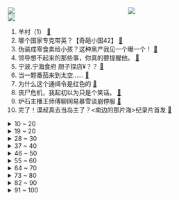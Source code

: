 <div >
	<a style="float:left;width:55%;" href = "https://github.com/anuraghazra/github-readme-stats">
	 <img src = "https://github-readme-stats.vercel.app/api?username=iuuuuuaena&theme=buefy&show_icons=true"/>
	</a>
	<a  style="float:right;width:45%" href = "https://github.com/anuraghazra/github-readme-stats">
	 <img  src="https://github-readme-stats.vercel.app/api/top-langs/?username=anuraghazra&layout=compact"/>
	</a>
	</div>

[![](https://img.shields.io/badge/jxd-@jxdgogogo.xyz-yellowgreen.svg)](https://www.jxdgogogo.xyz)<br>
1. 羊村（1） [:link:](//www.bilibili.com/video/BV1Xt4y1N73i) <br>
2. 哪个国家专克带英？【奇葩小国42】 [:link:](//www.bilibili.com/video/BV1r24y1y7r6) <br>
3. 伪装成零食卖给小孩？这种黑产我见一个曝一个！ [:link:](//www.bilibili.com/video/BV1i14y1H7cU) <br>
4. 领导想不起来的那些事，你真的要提醒他。 [:link:](//www.bilibili.com/video/BV1qG4y14799) <br>
5. 宁波.宁海食府  厨子探店¥？？ [:link:](//www.bilibili.com/video/BV1vg411v7pE) <br>
6. 当一颗番茄来到太空…… [:link:](//www.bilibili.com/video/BV1et4y1N7ii) <br>
7. 为什么这个通缉令是红色的 [:link:](//www.bilibili.com/video/BV1JW4y1W7pJ) <br>
8. 丧尸危机，我起初以为只是个笑话。 [:link:](//www.bilibili.com/video/BV1rR4y1f7Cd) <br>
9. 炉石主播王师傅聊网易暴雪谈崩停服 [:link:](//www.bilibili.com/video/BV1H24y117k7) <br>
10. 完了！漠叔真去当岛主了？<南边的那片海>纪录片首发 [:link:](//www.bilibili.com/video/BV1f3411Z7dW) <br>
<details>
<summary>10 ~ 20</summary>

11. 使 劲 叫 唤 ：占戈 区 [:link:](//www.bilibili.com/video/BV1KP4y1174k) <br>
12. 哪些技能老师默认你会了，实际上没人告诉你。 [:link:](//www.bilibili.com/video/BV1MP4y1R7zE) <br>
13. 他又何尝不是一个愿意守护童心的人呢 [:link:](//www.bilibili.com/video/BV14d4y1b78N) <br>
14. 神作之月！十年前的奇迹！新番时光机「2012年10月篇」 [:link:](//www.bilibili.com/video/BV1Eg411v7a1) <br>
15. “你们鬼畜区没有一个正常人吗？” [:link:](//www.bilibili.com/video/BV1NW4y1x7CZ) <br>
16. 蚌埠住了...哪个鬼才教你这么二创的？！ [:link:](//www.bilibili.com/video/BV15G4y1Z7q1) <br>
17. 「这不过是一位旅行者濒死前的一场梦罢了」【原神】 [:link:](//www.bilibili.com/video/BV1324y1m7tJ) <br>
18. 疯狂社死！ 第一次带女朋友回家过夜，妈妈外婆要求睡一起... [:link:](//www.bilibili.com/video/BV14G411c7gy) <br>
19. 【梗百科】我有冰淇淋这个梗并不止看上去那么简单... [:link:](//www.bilibili.com/video/BV1gK411d7k2) <br>
</details>
<details>
<summary>19 ~ 20</summary>

20. 评分7.0！风评不佳？诚实吐槽特摄电影《新奥特曼》 [:link:](//www.bilibili.com/video/BV1S24y1y7yn) <br>
21. 中国队为什么不参加世界杯 [:link:](//www.bilibili.com/video/BV18D4y1s7Tp) <br>
22. 【高圆圆】和我一起在海边吹吹风吧！ [:link:](//www.bilibili.com/video/BV1qg411v7F3) <br>
23. 音乐会返场小朋友大声喊出想听《孤勇者》，乐团接下来的操作让人破防❤️❤️ [:link:](//www.bilibili.com/video/BV1VG4y147Gb) <br>
24. 网络热门艺术（二）对不起手滑了 [:link:](//www.bilibili.com/video/BV1hv4y1m7pC) <br>
25. ✨踏入白色殿堂，你选择谁？✨ [:link:](//www.bilibili.com/video/BV1oG411F7B9) <br>
26. 看海贼的和看火影的都沉默了...... [:link:](//www.bilibili.com/video/BV1D44y1Q7im) <br>
27. 寄明月，但是二人转 [:link:](//www.bilibili.com/video/BV12v4y1m7TB) <br>
28. 闺蜜谈了帅哥我后牙槽都咬碎了 [:link:](//www.bilibili.com/video/BV1ov4y1m7m1) <br>
</details>
<details>
<summary>28 ~ 30</summary>

29. 足协杯爆大冷！甘肃泾川县业余球队击败老牌强队北京国安！ [:link:](//www.bilibili.com/video/BV1pG411c7cy) <br>
30. 如何把5块钱的食材做成吃不起的样子？ [:link:](//www.bilibili.com/video/BV1z8411j7yi) <br>
31. 征方腊！梁山生离死别，张顺涌金门归神！《水浒传》P47 [:link:](//www.bilibili.com/video/BV14G4y147Gc) <br>
32. 奇怪的河豚，但是日语版 [:link:](//www.bilibili.com/video/BV16841187rv) <br>
33. 《原神》EP - 妙狐徜徉之影 [:link:](//www.bilibili.com/video/BV1bR4y1f7P2) <br>
34. 这辈子没开炸鸡店，是我的遗憾。 [:link:](//www.bilibili.com/video/BV1M841177bV) <br>
35. 到底还是大城市里的零食好吃 [:link:](//www.bilibili.com/video/BV1p24y117PU) <br>
36. 【没啥用科技】全新UPhone14，震撼发布！ [:link:](//www.bilibili.com/video/BV1te4y1p7Gv) <br>
37. 你好，局长，欢迎回来。 [:link:](//www.bilibili.com/video/BV1SP411g7yM) <br>
</details>
<details>
<summary>37 ~ 40</summary>

38. 《不做》 [:link:](//www.bilibili.com/video/BV1RY411d7Sp) <br>
39. 【伯爵狗】小舞段，有变装，不影响动作衔接 [:link:](//www.bilibili.com/video/BV1AW4y1x7Hd) <br>
40. 红蓝铅原声手绘动漫人物全过程 [:link:](//www.bilibili.com/video/BV1mv4y117ZJ) <br>
41. 【原神动画】此刻，重现魔神战争的一角 [:link:](//www.bilibili.com/video/BV1dY411d7UQ) <br>
42. 3人23道菜，吃跑了唐老师！ [:link:](//www.bilibili.com/video/BV15P41137D4) <br>
43. 【Saya Scarlet】算是符合中国粉丝要求的可爱帕瓦吗 [:link:](//www.bilibili.com/video/BV12e4y1s7pD) <br>
44. 童年引爆全国的动画！《小鲤鱼》的最终结局和剧情究竟是什么？【拾荒记#29】 [:link:](//www.bilibili.com/video/BV19G411F7iz) <br>
45. 把你的头像做成手办会怎样？不止是还原！甚至还会飞？！ [:link:](//www.bilibili.com/video/BV18K411Z7VH) <br>
46. 【自制游戏】爆肝2个月，上千行代码！我做出了MC植物大战僵尸！还加入了...... [:link:](//www.bilibili.com/video/BV1xK411d7R4) <br>
</details>
<details>
<summary>46 ~ 50</summary>

47. IKUN的一天|居家幻想版 [:link:](//www.bilibili.com/video/BV1bW4y1W7Yf) <br>
48. 漫威禁地「癌变宇宙」有多恐怖？吞星头颅被做成引擎，史诗级魔改大战天神族 [:link:](//www.bilibili.com/video/BV17G411c7wu) <br>
49. 我的世界杯首秀来啦 [:link:](//www.bilibili.com/video/BV1xD4y147Xe) <br>
50. 【凤凰传奇农家乐音乐会】吃着肉夹馍唱着歌【望星辰】 [:link:](//www.bilibili.com/video/BV1Xd4y147V7) <br>
51. 每天一个告白小技巧 [:link:](//www.bilibili.com/video/BV1Pd4y187tE) <br>
52. 挑战在纽约用20美元解决一日三餐！看看20块够不够我生存一天！ [:link:](//www.bilibili.com/video/BV1aG411c7TL) <br>
53. 这台灯，救了无数人的性命！ [:link:](//www.bilibili.com/video/BV1BD4y1s7ig) <br>
54. 动作片的教科书《精 武 英 雄》 [:link:](//www.bilibili.com/video/BV1SD4y1s7bB) <br>
55. 嬢嬢,你哄人睡觉的功夫确实了得诶 [:link:](//www.bilibili.com/video/BV1ne4y1p75D) <br>
</details>
<details>
<summary>55 ~ 60</summary>

56. 离谱！腾讯代理原神，改动十分良心！试玩实况 [:link:](//www.bilibili.com/video/BV1aM411C7hC) <br>
57. 没想被孤勇者听哭了 [:link:](//www.bilibili.com/video/BV1WG4y1Z7sd) <br>
58. 小学生自制爱国短剧《小英雄雨来》 [:link:](//www.bilibili.com/video/BV1X24y1y7X5) <br>
59. 征服者·叶问 [:link:](//www.bilibili.com/video/BV1ye4y1s7Kn) <br>
60. 赚了这么久的钱，一夜之间全都赔光了。  丨  流浪  09 [:link:](//www.bilibili.com/video/BV1S44y1Q7he) <br>
61. 今天见证了鸭子出壳的全过程！这是一种新生命诞生的震撼！ [:link:](//www.bilibili.com/video/BV1ae4y1s7qt) <br>
62. 这种天气还真没见过！ [:link:](//www.bilibili.com/video/BV1kv4y1m72w) <br>
63. 耗时2个半月！给你们做了个干净/免费的资源网站！ [:link:](//www.bilibili.com/video/BV1N24y117QE) <br>
64. “究竟是什么样的人，才会喜欢这种氛围”（4） [:link:](//www.bilibili.com/video/BV1S84y1y7ez) <br>
</details>
<details>
<summary>64 ~ 70</summary>

65. 《大理寺日志2》全新OP——《意犹在》抢先听 [:link:](//www.bilibili.com/video/BV1y44y1Q7Qt) <br>
66. 谁能拒绝一个绿茶呢？ [:link:](//www.bilibili.com/video/BV16W4y1x7va) <br>
67. 同学，你的试卷被老师发到b站了 [:link:](//www.bilibili.com/video/BV1qK411o7Zj) <br>
68. 【纯黑】《战神：诸神黄昏》战神难度无伤攻略解说 第三期 [:link:](//www.bilibili.com/video/BV1yR4y1f79b) <br>
69. ”B 站 用 户 精 神 现 状 Ⅱ “ [:link:](//www.bilibili.com/video/BV1n24y117Zz) <br>
70. 这个游戏出现在21世纪还是太早了！ [:link:](//www.bilibili.com/video/BV1Xd4y147vn) <br>
71. 怎么有人能坏到这个地步 [:link:](//www.bilibili.com/video/BV1eG4y147TL) <br>
72. 暧昧让人受尽委屈！ [:link:](//www.bilibili.com/video/BV1914y1H7JG) <br>
73. 大家帮想想办法，以后再遇到这个大妈我们怎么解释？ [:link:](//www.bilibili.com/video/BV1aG4y1x7o6) <br>
</details>
<details>
<summary>73 ~ 80</summary>

74. 【来看我们的演唱会】终于等到了！07+全新登场《思念是一种病》陈楚生、王栎鑫、陆虎、张远 [:link:](//www.bilibili.com/video/BV1YG411c76D) <br>
75. 【STN快报6.5季14】把冥界当家的奎托斯会讲地狱笑话么？ [:link:](//www.bilibili.com/video/BV1YW4y1x7B9) <br>
76. 早知如此，我晚上是不会出门的 [:link:](//www.bilibili.com/video/BV1bD4y1478o) <br>
77. 米津玄师被创飞是什么梗【梗指南】 [:link:](//www.bilibili.com/video/BV1VK411Z7nw) <br>
78. 【封号斗罗】哔哩哔哩，来封我朋友的号呀！ [:link:](//www.bilibili.com/video/BV1u84y1C7w3) <br>
79. 实测丨同品牌不同定位的产品差别有多大？ [:link:](//www.bilibili.com/video/BV1Ye4y1p7FZ) <br>
80. 省 钱 鬼 才 [:link:](//www.bilibili.com/video/BV1w841177xK) <br>
81. 《    无    缝    衔    接    》 [:link:](//www.bilibili.com/video/BV15G4y1o7XB) <br>
82. 我宣布！班主任才配做我的朋友！ [:link:](//www.bilibili.com/video/BV1GD4y1s7gB) <br>
</details>
<details>
<summary>82 ~ 90</summary>

83. 原神大电影第四季—须弥篇 [:link:](//www.bilibili.com/video/BV1ag411q7We) <br>
84. 害怕！我被封号了！ [:link:](//www.bilibili.com/video/BV1144y1Q7kP) <br>
85. 没有充VIP！就是自寻死路！！！ [:link:](//www.bilibili.com/video/BV14W4y1W7fD) <br>
86. 【预测组】3.3版本宏观预测 版本简讯+五星角色宏观预测+四星角色预测+四星武器初步预测 [:link:](//www.bilibili.com/video/BV1MW4y1W7Ei) <br>
87. 当初那个蹭原神热度的外乡人现在怎么样了 [:link:](//www.bilibili.com/video/BV1Hg411v7vH) <br>
88. 【暗区突围】山谷风云：多斯·安东尼的回归 [:link:](//www.bilibili.com/video/BV1Xv4y1m7Kg) <br>
89. 决战！碧游村！《一人之下5》2022年12月高燃来袭 [:link:](//www.bilibili.com/video/BV1fP4y1y72K) <br>
90. 他们的变身，看亿遍都不够！ [:link:](//www.bilibili.com/video/BV1HG4y1o77S) <br>
91. 我家老头，面子必须给的足足的 [:link:](//www.bilibili.com/video/BV11M411C7Y3) <br>
</details>
<details>
<summary>91 ~ 100</summary>

92. 十几年前火遍全国的“网络神曲”，当年觉得是“垃圾”。现在网友表示：全是回忆啊！！ [:link:](//www.bilibili.com/video/BV1X44y1Q7Xm) <br>
93. 假如室友关系像婆媳.... [:link:](//www.bilibili.com/video/BV1Ag411i7mA) <br>
94. 记录第一次搂小猫咪睡觉被打… [:link:](//www.bilibili.com/video/BV1KK411Z7Zd) <br>
95. 历时半年！用人参 灵芝 枸杞种出来的稻子会是什么味道？任何人不看到最后我都会哭的！ [:link:](//www.bilibili.com/video/BV1b84y117uH) <br>
96. 兄弟们 四级稳了 [:link:](//www.bilibili.com/video/BV1cd4y1t7iU) <br>
97. 【原神】纳西妲「小草呀，你可曾见摩耶之梦？」 [:link:](//www.bilibili.com/video/BV1uK411d7nK) <br>
98. 人类的悲喜并不相通… [:link:](//www.bilibili.com/video/BV1PP411371c) <br>
99. 我，30岁，靠吃妹妹软饭在B站爆火！！ [:link:](//www.bilibili.com/video/BV1X84y1y74B) <br>
100. 你学会了吗 [:link:](//www.bilibili.com/video/BV1VM411C7qA) <br>
</details>
